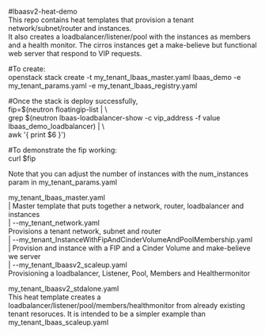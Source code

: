 #lbaasv2-heat-demo  
This repo contains heat templates that provision a tenant network/subnet/router and instances.  
It also creates a loadbalancer/listener/pool with the instances as members and a health monitor. 
The cirros instances get a make-believe but functional web server that respond to VIP requests.  

#To create:  
openstack stack create -t my_tenant_lbaas_master.yaml lbaas_demo -e my_tenant_params.yaml -e my_tenant_lbaas_registry.yaml   

#Once the stack is deploy successfully,   
fip=$(neutron floatingip-list | \  
  grep $(neutron lbaas-loadbalancer-show  -c vip_address -f value lbaas_demo_loadbalancer) | \  
  awk '{ print $6 }')  

#To demonstrate the fip working:  
curl $fip  

Note that you can adjust the number of instances with the num_instances param in my_tenant_params.yaml  

my_tenant_lbaas_master.yaml  
|   Master template that puts together a network, router, loadbalancer and instances  
| 
--my_tenant_network.yaml  
    Provisions a tenant network, subnet and router  
|
--my_tenant_InstanceWithFipAndCinderVolumeAndPoolMembership.yaml  
|   Provision and instance with a FIP and a Cinder Volume and make-believe we server   
|
--my_tenant_lbaasv2_scaleup.yaml  
    Provisioning a loadbalancer, Listener, Pool, Members and Healthermonitor  
 
my_tenant_lbaasv2_stdalone.yaml  
  This heat template creates a loadbalancer/listener/pool/members/healthmonitor from already existing tenant resoruces.  It is intended to be a simpler example than my_tenant_lbaas_scaleup.yaml  


